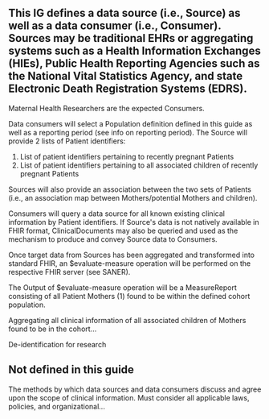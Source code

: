 ## This IG defines a data source (i.e., Source) as well as a data consumer (i.e., Consumer). Sources may be traditional EHRs or aggregating systems such as a Health Information Exchanges (HIEs), Public Health Reporting Agencies such as the National Vital Statistics Agency, and state Electronic Death Registration Systems (EDRS). 

Maternal Health Researchers are the expected Consumers.

Data consumers will select a Population definition defined in this guide as well as a reporting period (see info on reporting period). The Source will provide 2 lists of Patient identifiers:
1. List of patient identifiers pertaining to recently pregnant Patients
2. List of patient identifiers pertaining to all associated children of recently pregnant Patients

Sources will also provide an association between the two sets of Patients (i.e., an association map between Mothers/potential Mothers and children). 

Consumers will query a data source for all known existing clinical information by Patient identifiers. If Source's data is not natively available in FHIR format, ClinicalDocuments may also be queried and used as the mechanism to produce and convey Source data to Consumers.

Once target data from Sources has been aggregated and transformed into standard FHIR, an $evaluate-measure operation will be performed on the respective FHIR server (see SANER). 

The Output of $evaluate-measure operation will be a MeasureReport consisting of all Patient Mothers (1) found to be within the defined cohort population. 

Aggregating all clinical information of all associated children of Mothers found to be in the cohort...

De-identification for research

## Not defined in this guide
The methods by which data sources and data consumers discuss and agree upon the scope of clinical information. Must consider all applicable laws, policies, and organizational...